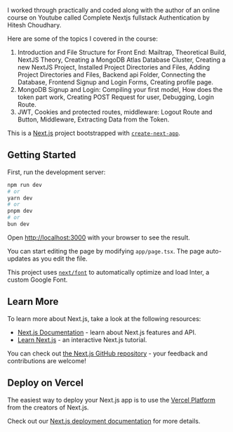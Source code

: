 I worked through practically and coded along with the author of an online course on Youtube called Complete Nextjs fullstack Authentication by Hitesh Choudhary. 

Here are some of the topics I covered in the course: 
1. Introduction and File Structure for Front End:
Mailtrap,
Theoretical Build,
NextJS Theory,
Creating a MongoDB Atlas Database Cluster,
Creating a new NextJS Project,
Installed Project Directories and Files,
Adding Project Directories and Files,
Backend api Folder,
Connecting the Database,
Frontend Signup and Login Forms,
Creating profile page.
2. MongoDB Signup and Login:
Compiling your first model,
How does the token part work,
Creating POST Request for user,
Debugging,
Login Route.
3. JWT, Cookies and protected routes, middleware:
Logout Route and Button,
Middleware,
Extracting Data from the Token.

This is a [Next.js](https://nextjs.org/) project bootstrapped with [`create-next-app`](https://github.com/vercel/next.js/tree/canary/packages/create-next-app).

## Getting Started

First, run the development server:

```bash
npm run dev
# or
yarn dev
# or
pnpm dev
# or
bun dev
```

Open [http://localhost:3000](http://localhost:3000) with your browser to see the result.

You can start editing the page by modifying `app/page.tsx`. The page auto-updates as you edit the file.

This project uses [`next/font`](https://nextjs.org/docs/basic-features/font-optimization) to automatically optimize and load Inter, a custom Google Font.

## Learn More

To learn more about Next.js, take a look at the following resources:

- [Next.js Documentation](https://nextjs.org/docs) - learn about Next.js features and API.
- [Learn Next.js](https://nextjs.org/learn) - an interactive Next.js tutorial.

You can check out [the Next.js GitHub repository](https://github.com/vercel/next.js/) - your feedback and contributions are welcome!

## Deploy on Vercel

The easiest way to deploy your Next.js app is to use the [Vercel Platform](https://vercel.com/new?utm_medium=default-template&filter=next.js&utm_source=create-next-app&utm_campaign=create-next-app-readme) from the creators of Next.js.

Check out our [Next.js deployment documentation](https://nextjs.org/docs/deployment) for more details.
